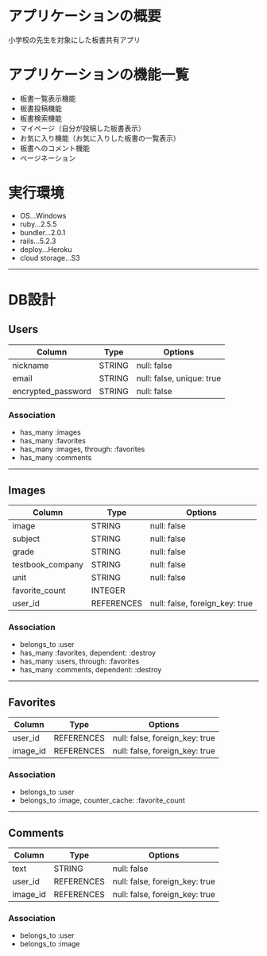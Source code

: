 # アプリケーションの概要
小学校の先生を対象にした板書共有アプリ

# アプリケーションの機能一覧
- 板書一覧表示機能
- 板書投稿機能
- 板書検索機能
- マイページ（自分が投稿した板書表示）
- お気に入り機能（お気に入りした板書の一覧表示）
- 板書へのコメント機能
- ページネーション

# 実行環境
- OS...Windows
- ruby...2.5.5
- bundler...2.0.1
- rails...5.2.3
- deploy...Heroku
- cloud storage...S3

---

# DB設計
## Users
|Column|Type|Options|
|------|----|-------|
|nickname|STRING|null: false|
|email|STRING|null: false, unique: true|
|encrypted_password|STRING|null: false|

### Association
- has_many :images
- has_many :favorites
- has_many :images, through: :favorites
- has_many :comments

---

## Images
|Column|Type|Options|
|------|----|-------|
|image|STRING|null: false|
|subject|STRING|null: false|
|grade|STRING|null: false|
|testbook_company|STRING|null: false|
|unit|STRING|null: false|
|favorite_count|INTEGER||
|user_id|REFERENCES|null: false, foreign_key: true|

### Association
- belongs_to :user
- has_many :favorites, dependent: :destroy
- has_many :users, through: :favorites
- has_many :comments, dependent: :destroy

---

## Favorites
|Column|Type|Options|
|------|----|-------|
|user_id|REFERENCES|null: false, foreign_key: true|
|image_id|REFERENCES|null: false, foreign_key: true|

### Association
- belongs_to :user
- belongs_to :image, counter_cache: :favorite_count

---

## Comments
|Column|Type|Options|
|------|----|-------|
|text|STRING|null: false|
|user_id|REFERENCES|null: false, foreign_key: true|
|image_id|REFERENCES|null: false, foreign_key: true|

### Association
- belongs_to :user
- belongs_to :image
